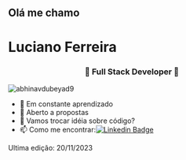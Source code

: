 
 <h2>Olá me chamo<h2/><h1> Luciano Ferreira</h1>
<h3 align="center">🚀 Full Stack Developer 🚀</h3>

<p align="left"> <img src="https://komarev.com/ghpvc/?username=abhinavdubeyad9" alt="abhinavdubeyad9" /> </p>

- 🌱 Em constante aprendizado 
- 👯 Aberto a propostas
- 💬 Vamos trocar idéia sobre código?
- 📫 Como me encontrar:[![Linkedin Badge](https://img.shields.io/badge/-LinkedIn-blue?style=flat-square&logo=Linkedin&logoColor=white&link=)](https://www.linkedin.com/in/luciano-dos-santos-ferreira-729730255/) 



Ultima edição: 20/11/2023
